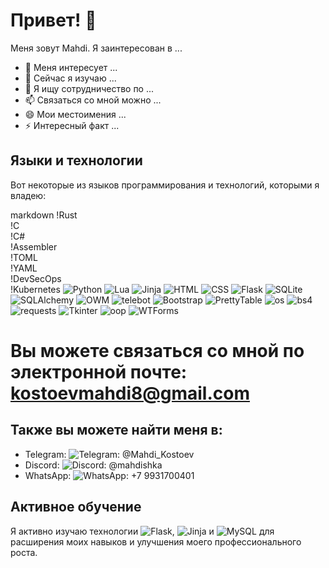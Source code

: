 # Привет! 👋

Меня зовут Mahdi. Я заинтересован в ...

- 👀 Меня интересует ...
- 🌱 Сейчас я изучаю ...
- 💞️ Я ищу сотрудничество по ...
- 📫 Связаться со мной можно ...
- 😄 Мои местоимения ...
- ⚡ Интересный факт ...

## Языки и технологии

Вот некоторые из языков программирования и технологий, которыми я владею:

markdown
!Rust    
!C  
!C#  
!Assembler  
!TOML  
!YAML  
!DevSecOps  
!Kubernetes
![Python](https://img.shields.io/badge/-Python-3776AB?style=flat-square&logo=python&logoColor=white)
![Lua](https://img.shields.io/badge/-Lua-2C2D72?style=flat-square&logo=lua&logoColor=white)
![Jinja](https://img.shields.io/badge/-Jinja-B41717?style=flat-square&logo=jinja&logoColor=white)
![HTML](https://img.shields.io/badge/-HTML-E34F26?style=flat-square&logo=html5&logoColor=white)
![CSS](https://img.shields.io/badge/-CSS-1572B6?style=flat-square&logo=css3&logoColor=white)
![Flask](https://img.shields.io/badge/-Flask-000000?style=flat-square&logo=flask&logoColor=white)
![SQLite](https://img.shields.io/badge/-SQLite-003B57?style=flat-square&logo=sqlite&logoColor=white)
![SQLAlchemy](https://img.shields.io/badge/-SQLAlchemy-FFCA28?style=flat-square&logo=sqlalchemy&logoColor=black)
![OWM](https://img.shields.io/badge/-OWM-FFA500?style=flat-square&logo=owm&logoColor=white)
![telebot](https://img.shields.io/badge/-telebot-0088cc?style=flat-square&logo=telegram&logoColor=white)
![Bootstrap](https://img.shields.io/badge/-Bootstrap-563D7C?style=flat-square&logo=bootstrap&logoColor=white)
![PrettyTable](https://img.shields.io/badge/-PrettyTable-3776AB?style=flat-square&logo=python&logoColor=white)
![os](https://img.shields.io/badge/-os-3776AB?style=flat-square&logo=python&logoColor=white)
![bs4](https://img.shields.io/badge/-bs4-4EAA25?style=flat-square&logo=python&logoColor=white)
![requests](https://img.shields.io/badge/-requests-4EAA25?style=flat-square&logo=python&logoColor=white)
![Tkinter](https://img.shields.io/badge/-Tkinter-4B8BBE?style=flat-square&logo=python&logoColor=white)
![oop](https://img.shields.io/badge/-OOP-3776AB?style=flat-square&logo=python&logoColor=white)
![WTForms](https://img.shields.io/badge/-WTForms-3776AB?style=flat-square&logo=python&logoColor=white)



# Вы можете связаться со мной по электронной почте: kostoevmahdi8@gmail.com

## Также вы можете найти меня в:

- Telegram: ![Telegram](https://img.shields.io/badge/-Telegram-2CA5E0?style=flat-square&logo=telegram&logoColor=white):  @Mahdi_Kostoev
- Discord: ![Discord](https://img.shields.io/badge/-Discord-5865F2?style=flat-square&logo=discord&logoColor=white):   @mahdishka
- WhatsApp: ![WhatsApp](https://img.shields.io/badge/-WhatsApp-25D366?style=flat-square&logo=whatsapp&logoColor=white):  +7 9931700401

## Активное обучение

Я активно изучаю технологии ![Flask](https://img.shields.io/badge/-Flask-000000?style=flat-square&logo=flask&logoColor=white), ![Jinja](https://img.shields.io/badge/-Jinja-B41717?style=flat-square&logo=jinja&logoColor=white)
 и ![MySQL](https://img.shields.io/badge/-MySQL-4479A1?style=flat-square&logo=mysql&logoColor=white) для расширения моих навыков и улучшения моего профессионального роста.

